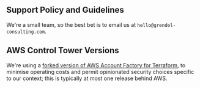 ## Support Policy and Guidelines

We're a small team, so the best bet is to email us at `hello@grendel-consulting.com`.

## AWS Control Tower Versions

We're using a [forked version of AWS Account Factory for Terraform](https://github.com/grendel-consulting/terraform-aws-control_tower_account_factory),
to minimise operating costs and permit opinionated security choices specific to
our context; this is typically at most one release behind AWS.
